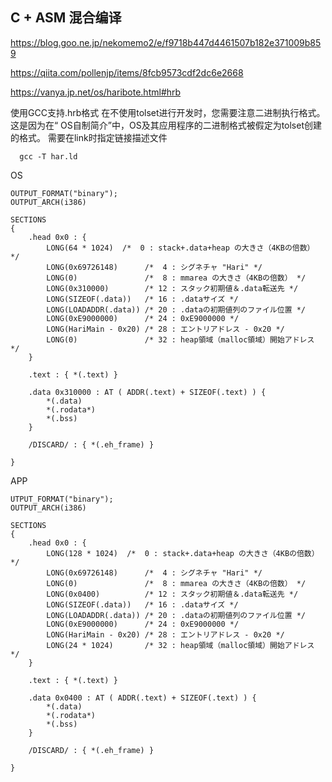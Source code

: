 
## C + ASM 混合编译
https://blog.goo.ne.jp/nekomemo2/e/f9718b447d4461507b182e371009b859

https://qiita.com/pollenjp/items/8fcb9573cdf2dc6e2668

https://vanya.jp.net/os/haribote.html#hrb

使用GCC支持.hrb格式
在不使用tolset进行开发时，您需要注意二进制执行格式。 
这是因为在“ OS自制简介”中，OS及其应用程序的二进制格式被假定为tolset创建的格式。 
需要在link时指定链接描述文件
```
  gcc -T har.ld
```

OS
```
OUTPUT_FORMAT("binary");
OUTPUT_ARCH(i386)

SECTIONS
{
    .head 0x0 : {
        LONG(64 * 1024)  /*  0 : stack+.data+heap の大きさ（4KBの倍数） */
        LONG(0x69726148)      /*  4 : シグネチャ "Hari" */
        LONG(0)               /*  8 : mmarea の大きさ（4KBの倍数） */
        LONG(0x310000)        /* 12 : スタック初期値＆.data転送先 */
        LONG(SIZEOF(.data))   /* 16 : .dataサイズ */
        LONG(LOADADDR(.data)) /* 20 : .dataの初期値列のファイル位置 */
        LONG(0xE9000000)      /* 24 : 0xE9000000 */
        LONG(HariMain - 0x20) /* 28 : エントリアドレス - 0x20 */
        LONG(0)               /* 32 : heap領域（malloc領域）開始アドレス */
    }

    .text : { *(.text) }

    .data 0x310000 : AT ( ADDR(.text) + SIZEOF(.text) ) {
        *(.data)
        *(.rodata*)
        *(.bss)
    }

    /DISCARD/ : { *(.eh_frame) }

}
```
APP
```
UTPUT_FORMAT("binary");
OUTPUT_ARCH(i386)

SECTIONS
{
    .head 0x0 : {
        LONG(128 * 1024)  /*  0 : stack+.data+heap の大きさ（4KBの倍数） */
        LONG(0x69726148)      /*  4 : シグネチャ "Hari" */
        LONG(0)               /*  8 : mmarea の大きさ（4KBの倍数） */
        LONG(0x0400)          /* 12 : スタック初期値＆.data転送先 */
        LONG(SIZEOF(.data))   /* 16 : .dataサイズ */
        LONG(LOADADDR(.data)) /* 20 : .dataの初期値列のファイル位置 */
        LONG(0xE9000000)      /* 24 : 0xE9000000 */
        LONG(HariMain - 0x20) /* 28 : エントリアドレス - 0x20 */
        LONG(24 * 1024)       /* 32 : heap領域（malloc領域）開始アドレス */
    }

    .text : { *(.text) }

    .data 0x0400 : AT ( ADDR(.text) + SIZEOF(.text) ) {
        *(.data)
        *(.rodata*)
        *(.bss)
    }

    /DISCARD/ : { *(.eh_frame) }

}
```